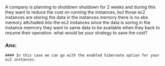 A company is planning to shutdown shutdown for 2 weeks and during this they want to reduce the cost on running the instances, but those ec2 instances are storing the data in the instances memory there is no ebs memory attchaded into the ec2 instances since the data is soring in the instance memrory they want to same data to be available when they back to resume their operation.
what would be your strategy to save the cost?

### Ans: 
    #### In this case we can go with the enabled hibernate option for your ec2 instances. 
